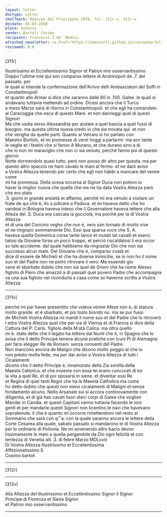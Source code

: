 ```yaml
---
layout: letter
doctype: Letter
shelfmark: Mediceo del Principato 2978, fol. 311r-v, 312r-v
docdate: 03-03-1568
place: Venezia
sender: Bartoli Cosimo
recipient: Francesco I de' Medici
attached_newsletter: <a href="https://smansutti.github.io/cosimobartoli/texts/3080_008/">3080_008</a>
reviewed: 0.0
---
```


[311r]  
  
  
Illustrissimo et Eccellentissimo Signor et Patron mio osservantissimo  
Doppo l'ultime mie qui son comparse lettere di Andrinopoli de .7. del passato. per  
le quali si intende la confermazione dell'Arrivo delli Ambasciatori del Soffi in Constantinopoli  
et quanto allo Armar si dice che saranno dalle 80 in .100. Galee. le quali si  
andavano tuttavia mettendo ad ordine. Dicesi ancora che il Turco  
a mezo Marzo sarà di ritorno in Constantinopoli. et che egli ha comandato  
al Caracoggia che esca di questo Mare. et non danneggi quel di questi Signori  
Ma che vadia verso Alessandria per aiutare a quel bascia a quel fussi di  
bisogno. ma questa ultima nuova credo io che sia trovata qui. et non  
che vengha da quelle parti. Quanto al Vetraro io ho parlato con  
Maestro Bortolo, et mi promesse di venir hoggi a parlarmi: ma son tante  
le veglie et i festini che si fanno A Murano, et che durano sino a di  
che io non mi maraviglio che non ci sia venuto, perché fanno poi di questo giorno  
Notte dormendolo quasi tutto. però non posso dir altro per questa. ma per  
questo altro spaccio ne harò cavato le mani al fermo. et ne darò aviso  
a Vostra Altezza tenendo per certo che egli non habbi a mancare del venire come  
mi ha promessa. Della scesa occorsa al Signor Duca non potevo io  
haver la miglior nuova che quella che me ne ha data Vostra Altezza però che ero stato  
.5. giorni in grande ansietà et affanno, perché mi era venuto a visitare un  
frate de qui che è, ito a pdicare a Padova. et mi haveva detto che ho  
vandosi in Bologna haveva inteso che il Governatore haveva lettere che alla  
Alteza del .S. Duca era cascata la gocciola, ma poiché per la di Vostra Altezza  
et di una del Concino vegho che non è, vero son tornato di morto vive  
et ne ringrazo sommamente Dio. Essi qua sparsa voce che S. A.  
haveva quella Domenica corse tante lance et mutati tal cavalli et eserci  
tatosi da Giovane forse un poco troppo, et perciò riscaldatosi li era occor  
so tale accidente. dal quale habbiamo da ringraziar Dio che non sia  
successo alcun male. Del Giovane che è, comparso costà et  
dice di essere de Michieli et che ha diverse inimicitie, se io non ho il nome  
suo et del Padre non ne potrò ritrovare il vero: Ma essendo gio  
vane et sbarbate dubito che non sia quel de Grioni che ha nome Alesso  
figliolo di Piero che amazzò a dì passati quel povero Padre che accompagna  
va una sua figliolo nel ricondurla a casa come so haverne scritto a Vostra Altezza  
  
---  

[311v]  
  
  
perché mi par haver presentito che voleva venire Afeze non è, di statura  
molto grande. et è sbarbato, et più tosto biondo no. ma se pur fussi  
de Michieli Vostra Altezza mi mandi il nome suo et del Padre che lo ritroverò  
I edra Vostra Altezza quel che per via di Vienna et di Francia si dice della  
Cattura del P: Carlo. figliolo della M:stà Calica. ma oltra quello  
mi è. stato detto che il legato ha lettere dal Nunti che è, in Spagna che lo  
avisa che il detto Principe teneva alcune pratiche con lcuni Pi di Alemagna  
per farsi elegger Re de Romani. senza consenti del Padre.  
Non mancono ancora de Maligni che dicono molto peggio al che io  
non presto molta fede, ma per dar aviso a Vostra Altezza di tutti i Cicalamenti  
dicono che il detto Principe è, innamorato della Zia sorella della  
Maestà Cattolica. et che insieme con essa lei erano concurati di tor  
la vita a quel Re, et di poi sposarsi in siene. et diventar essi Re  
et Regina di quei tanti Regni che ha la Maestà Catholica ma come  
ho detto dubito che questi non sieno cicalamenti di Maligni et senza  
fondamento alcuno. Nello Arsanale sui si accora continovamente con  
diligentia, et di già han cavati fuori dieci corpi di Galee che voglion  
Mandar in Candia. et questi Capitani vanno tuttavia facendo le loro  
genti et per mandarle questi Signori non licentino le navi che havevano  
sopratenute. il che è quanto mi occorre rimettendomi nel resto al  
Sommario che sarà con q⁀a: con la quale saranno ancora le lettere della  
Corte Cesarea alla quale, sabato passato si mandarono le di Vostra Altezza  
per lo ordinario di Pollonia. Ne mi sovenendo altro bacio devon  
tissimamente le mani a quella pergandole da Dio ogni felicità et con  
tentezza di Venetia alli .3. di febre Marzo MDLxviii  
Di Vostra Altezza Illustrissimo et Eccellentissima  
Affezionatissimo S  
Cosimo bartoli  
  
---  

[312r]  
  
  
  
---  

[312v]  
  
  
Alla Altezza del Illustrissimo et Eccellentissimo Signor il Signor  
Principe di Fiorenza et Siena Signor  
et Patron mio osservantissimo  
  
---  

